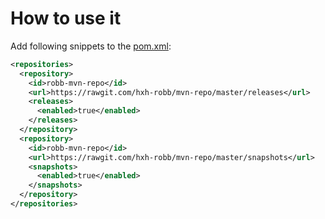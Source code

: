 # How to use it
Add following snippets to the [pom.xml](https://maven.apache.org/guides/introduction/introduction-to-the-pom.html):

```xml
<repositories>
  <repository>
    <id>robb-mvn-repo</id>
    <url>https://rawgit.com/hxh-robb/mvn-repo/master/releases</url>
    <releases>
      <enabled>true</enabled>
    </releases>
  </repository>
  <repository>
    <id>robb-mvn-repo</id>
    <url>https://rawgit.com/hxh-robb/mvn-repo/master/snapshots</url>
    <snapshots>
      <enabled>true</enabled>
    </snapshots>
  </repository>
</repositories>
```
